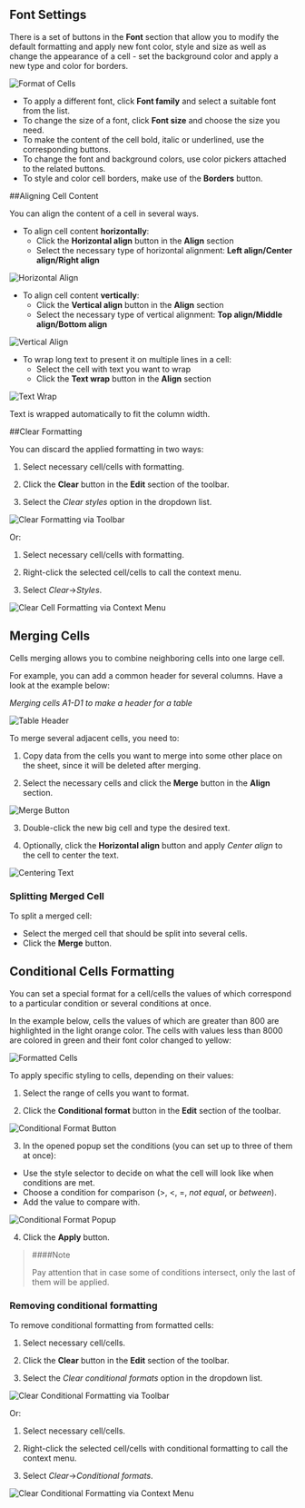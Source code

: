 ## Font Settings

There is a set of buttons in the **Font** section that allow you to modify the default formatting and apply new font color, style and size as well as change the appearance of a cell - set the background color and apply a new type and color for borders. 

![Format of Cells](img/formatting_cells.png)

- To apply a different font, click **Font family** and select a suitable font from the list.
- To change the size of a font, click **Font size** and choose the size you need.
- To make the content of the cell bold, italic or underlined, use the corresponding buttons.
- To change the font and background colors, use color pickers attached to the related buttons.
- To style and color cell borders, make use of the **Borders** button.

##Aligning Cell Content

You can align the content of a cell in several ways.

- To align cell content **horizontally**:
	- Click the **Horizontal align** button in the **Align** section
	- Select the necessary type of horizontal alignment: **Left align/Center align/Right align**

![Horizontal Align](img/horizontal_alignment.png)

- To align cell content **vertically**: 
	- Click the **Vertical align** button in the **Align** section
	- Select the necessary type of vertical alignment: **Top align/Middle align/Bottom align**

![Vertical Align](img/vertical_alignment.png)

- To wrap long text to present it on multiple lines in a cell:
	- Select the cell with text you want to wrap
	- Click the **Text wrap** button in the **Align** section

![Text Wrap](img/text_wrap.png)

Text is wrapped automatically to fit the column width.

##Clear Formatting

You can discard the applied formatting in two ways:

1) Select necessary cell/cells with formatting.

2) Click the **Clear** button in the **Edit** section of the toolbar.

3) Select the *Clear styles* option in the dropdown list.

![Clear Formatting via Toolbar](img/clear_formatting.png)

Or:

1) Select necessary cell/cells with formatting.

2) Right-click the selected cell/cells to call the context menu.

3) Select *Clear*->*Styles*.

![Clear Cell Formatting via Context Menu](img/clear_default_cell_format.png)


## Merging Cells 

Cells merging allows you to combine neighboring cells into one large cell. 

For example, you can add a common header for several columns. Have a look at the example below:

*Merging cells A1-D1 to make a header for a table*

![Table Header](img/merging_cells.png) 

To merge several adjacent cells, you need to:

1) Copy data from the cells you want to merge into some other place on the sheet, since it will be deleted after merging. 

2) Select the necessary cells and click the **Merge** button in the **Align** section.

![Merge Button](img/merge_cells_button.png)

3) Double-click the new big cell and type the desired text.

4) Optionally, click the **Horizontal align** button and apply *Center align* to the cell to center the text.

![Centering Text](img/centre_align.png)

### Splitting Merged Cell

To split a merged cell:

- Select the merged cell that should be split into several cells.
- Click the **Merge** button.

## Conditional Cells Formatting 

You can set a special format for a cell/cells the values of which correspond to a particular condition or several conditions at once. 

In the example below, cells the values of which are greater than 800 are highlighted in the light orange color. The cells with values less than 8000 are colored in green and their font color changed to yellow:

![Formatted Cells](img/conditional_formatting_result.png)

To apply specific styling to cells, depending on their values:

1) Select the range of cells you want to format.

2) Click the **Conditional format** button in the **Edit** section of the toolbar. 

![Conditional Format Button](img/conditional_format_button.png)     

3) In the opened popup set the conditions (you can set up to three of them at once):

- Use the style selector to decide on what the cell will look like when conditions are met.
- Choose a condition for comparison (>, <, =, *not equal*, or *between*). 
- Add the value to compare with.

![Conditional Format Popup](img/conditional_format_popup.png)    

4) Click the **Apply** button.

>####Note
>
>Pay attention that in case some of conditions intersect, only the last of them will be applied.


### Removing conditional formatting

To remove conditional formatting from formatted cells:

1) Select necessary cell/cells.

2) Click the **Clear** button in the **Edit** section of the toolbar.

3) Select the *Clear conditional formats* option in the dropdown list.

![Clear Conditional Formatting via Toolbar](img/clear_cond_format_button.png)

Or:

1) Select necessary cell/cells.

2) Right-click the selected cell/cells with conditional formatting to call the context menu.

3) Select *Clear*->*Conditional formats*.

![Clear Conditional Formatting via Context Menu](img/clear_conditional_format_option.png)